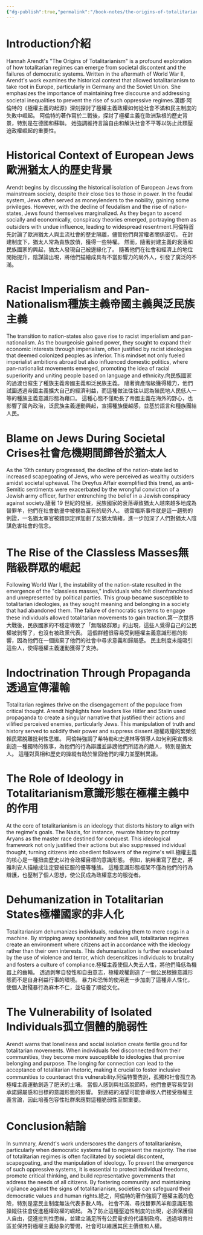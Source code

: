 ```yaml
---
{"dg-publish":true,"permalink":"/book-notes/the-origins-of-totalitarianism/","dgPassFrontmatter":true}
---
```


# Introduction介紹

Hannah Arendt's "The Origins of Totalitarianism" is a profound exploration of how totalitarian regimes can emerge from societal discontent and the failures of democratic systems. Written in the aftermath of World War II, Arendt's work examines the historical context that allowed totalitarianism to take root in Europe, particularly in Germany and the Soviet Union. She emphasizes the importance of maintaining free discourse and addressing societal inequalities to prevent the rise of such oppressive regimes.漢娜·阿倫特的《極權主義的起源》深刻探討了極權主義政權如何從社會不滿和民主制度的失敗中崛起。 阿倫特的著作寫於二戰後，探討了極權主義在歐洲紮根的歷史背景，特別是在德國和蘇聯。 她強調維持言論自由和解決社會不平等以防止此類壓迫政權崛起的重要性。

# Historical Context of European Jews歐洲猶太人的歷史背景

Arendt begins by discussing the historical isolation of European Jews from mainstream society, despite their close ties to those in power. In the feudal system, Jews often served as moneylenders to the nobility, gaining some privileges. However, with the decline of feudalism and the rise of nation-states, Jews found themselves marginalized. As they began to ascend socially and economically, conspiracy theories emerged, portraying them as outsiders with undue influence, leading to widespread resentment.阿倫特首先討論了歐洲猶太人與主流社會的歷史隔離，儘管他們與當權者關係密切。 在封建制度下，猶太人常為貴族放債，獲得一些特權。 然而，隨著封建主義的衰落和民族國家的興起，猶太人發現自己被邊緣化了。 隨著他們在社會和經濟上的地位開始提升，陰謀論出現，將他們描繪成具有不當影響力的局外人，引發了廣泛的不滿。

# Racist Imperialism and Pan-Nationalism種族主義帝國主義與泛民族主義

The transition to nation-states also gave rise to racist imperialism and pan-nationalism. As the bourgeoisie gained power, they sought to expand their economic interests through imperialism, often justified by racist ideologies that deemed colonized peoples as inferior. This mindset not only fueled imperialist ambitions abroad but also influenced domestic politics, where pan-nationalist movements emerged, promoting the idea of racial superiority and uniting people based on language and ethnicity.向民族國家的過渡也催生了種族主義帝國主義和泛民族主義。 隨著資產階級獲得權力，他們試圖透過帝國主義擴大自己的經濟利益，而這種做法往往以認為殖民地人民低人一等的種族主義意識形態為藉口。 這種心態不僅助長了帝國主義在海外的野心，也影響了國內政治，泛民族主義運動興起，宣揚種族優越感，並基於語言和種族團結人民。

# Blame on Jews During Societal Crises社會危機期間歸咎於猶太人

As the 19th century progressed, the decline of the nation-state led to increased scapegoating of Jews, who were perceived as wealthy outsiders amidst societal upheaval. The Dreyfus Affair exemplified this trend, as anti-Semitic sentiments were exacerbated by the wrongful conviction of a Jewish army officer, further entrenching the belief in a Jewish conspiracy against society.隨著 19 世紀的發展，民族國家的衰落導致猶太人越來越多地成為替罪羊，他們在社會動盪中被視為富有的局外人。 德雷福斯事件就是這一趨勢的例證，一名猶太軍官被錯誤定罪加劇了反猶太情緒，進一步加深了人們對猶太人陰謀危害社會的信念。

# The Rise of the Classless Masses無階級群眾的崛起

Following World War I, the instability of the nation-state resulted in the emergence of the "classless masses," individuals who felt disenfranchised and unrepresented by political parties. This group became susceptible to totalitarian ideologies, as they sought meaning and belonging in a society that had abandoned them. The failure of democratic systems to engage these individuals allowed totalitarian movements to gain traction.第一次世界大戰後，民族國家的不穩定導致了「無階級群眾」的出現，這些人覺得自己的公民權被剝奪了，也沒有被政黨代表。 這個群體很容易受到極權主義意識形態的影響，因為他們在一個拋棄了他們的社會中尋求意義和歸屬感。 民主制度未能吸引這些人，使得極權主義運動獲得了支持。

# Indoctrination Through Propaganda透過宣傳灌輸

Totalitarian regimes thrive on the disengagement of the populace from critical thought. Arendt highlights how leaders like Hitler and Stalin used propaganda to create a singular narrative that justified their actions and vilified perceived enemies, particularly Jews. This manipulation of truth and history served to solidify their power and suppress dissent.極權政權的繁榮依賴民眾脫離批判性思維。 阿倫特強調了希特勒和史達林等領導人如何利用宣傳來創造一種獨特的敘事，為他們的行為辯護並誹謗他們所認為的敵人，特別是猶太人。 這種對真相和歷史的操縱有助於鞏固他們的權力並壓制異議。

# The Role of Ideology in Totalitarianism意識形態在極權主義中的作用

At the core of totalitarianism is an ideology that distorts history to align with the regime's goals. The Nazis, for instance, rewrote history to portray Aryans as the master race destined for conquest. This ideological framework not only justified their actions but also suppressed individual thought, turning citizens into obedient followers of the regime's will.極權主義的核心是一種扭曲歷史以符合政權目標的意識形態。 例如，納粹重寫了歷史，將雅利安人描繪成注定要被征服的優等種族。 這種意識形態框架不僅為他們的行為辯護，也壓制了個人思想，使公民成為政權意志的服從者。

# Dehumanization in Totalitarian States極權國家的非人化

Totalitarianism dehumanizes individuals, reducing them to mere cogs in a machine. By stripping away spontaneity and free will, totalitarian regimes create an environment where citizens act in accordance with the ideology rather than their own interests. This dehumanization is further exacerbated by the use of violence and terror, which desensitizes individuals to brutality and fosters a culture of compliance.極權主義使個人失去人性，將他們降低為機器上的齒輪。 透過剝奪自發性和自由意志，極權政權創造了一個公民根據意識形態而不是自身利益行事的環境。 暴力和恐怖的使用進一步加劇了這種非人性化，使個人對殘暴行為麻木不仁，並培養了順從文化。

# The Vulnerability of Isolated Individuals孤立個體的脆弱性

Arendt warns that loneliness and social isolation create fertile ground for totalitarian movements. When individuals feel disconnected from their communities, they become more susceptible to ideologies that promise belonging and purpose. The longing for connection can lead to the acceptance of totalitarian rhetoric, making it crucial to foster inclusive communities to counteract this vulnerability.阿倫特警告說，孤獨和社會孤立為極權主義運動創造了肥沃的土壤。 當個人感到與社區脫節時，他們會更容易受到承諾歸屬感和目標的意識形態的影響。 對連結的渴望可能會導致人們接受極權主義言論，因此培養包容性社群來應對這種脆弱性至關重要。

# Conclusion結論

In summary, Arendt's work underscores the dangers of totalitarianism, particularly when democratic systems fail to represent the majority. The rise of totalitarian regimes is often facilitated by societal discontent, scapegoating, and the manipulation of ideology. To prevent the emergence of such oppressive systems, it is essential to protect individual freedoms, promote critical thinking, and build representative governments that address the needs of all citizens. By fostering community and maintaining vigilance against the signs of totalitarianism, societies can safeguard their democratic values and human rights.總之，阿倫特的著作強調了極權主義的危險，特別是當民主制度無法代表多數人時。 社會不滿、尋找替罪羔羊和意識形態操縱往往會促進極權政權的崛起。 為了防止這種壓迫性制度的出現，必須保護個人自由，促進批判性思維，並建立滿足所有公民需求的代議制政府。 透過培育社區並保持對極權主義跡象的警惕，社會可以維護其民主價值和人權。